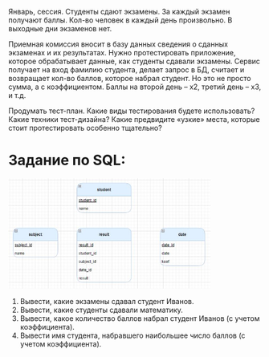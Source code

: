 Январь, сессия. Студенты сдают экзамены.
За каждый экзамен получают баллы.
Кол-во человек в каждый день произвольно.
В выходные дни экзаменов нет.

Приемная комиссия вносит в базу данных сведения о сданных экзаменах и их результатах.
Нужно протестировать приложение, которое обрабатывает данные, как студенты сдавали экзамены.
Сервис получает на вход фамилию студента, делает запрос в БД, считает и возвращает кол-во баллов, которое набрал студент.
Но это не просто сумма, а с коэффициентом.
Баллы на второй день – х2, третий день – х3, и т.д. 
 
Продумать тест-план.
Какие виды тестирования будете использовать?
Какие техники тест-дизайна?
Какие предвидите «узкие» места, которые стоит протестировать особенно тщательно?
 
# Задание по SQL:
 
 <img src="img/task.jpg" alt="drawing" style="width:80%; text-align:center"/>
 
1. Вывести, какие экзамены сдавал студент Иванов.
2. Вывести, какие студенты сдавали математику.
3. Вывести, какое количество баллов набрал студент Иванов (с учетом коэффициента).
4. Вывести имя студента, набравшего наибольшее число баллов (с учетом коэффициента).
 
